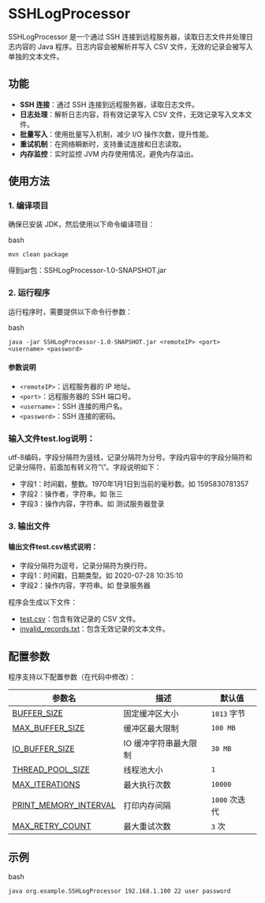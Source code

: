 # SSHLogProcessor

SSHLogProcessor 是一个通过 SSH 连接到远程服务器，读取日志文件并处理日志内容的 Java 程序。日志内容会被解析并写入 CSV 文件，无效的记录会被写入单独的文本文件。

## 功能

- **SSH 连接**：通过 SSH 连接到远程服务器，读取日志文件。
- **日志处理**：解析日志内容，将有效记录写入 CSV 文件，无效记录写入文本文件。
- **批量写入**：使用批量写入机制，减少 I/O 操作次数，提升性能。
- **重试机制**：在网络瞬断时，支持重试连接和日志读取。
- **内存监控**：实时监控 JVM 内存使用情况，避免内存溢出。

## 使用方法

### 1. 编译项目

确保已安装 JDK，然后使用以下命令编译项目：

bash 
```
mvn clean package
```
得到jar包：SSHLogProcessor-1.0-SNAPSHOT.jar

### 2. 运行程序

运行程序时，需要提供以下命令行参数：

bash
```
java -jar SSHLogProcessor-1.0-SNAPSHOT.jar <remoteIP> <port> <username> <password>
```

#### 参数说明

- `<remoteIP>`：远程服务器的 IP 地址。
- `<port>`：远程服务器的 SSH 端口号。
- `<username>`：SSH 连接的用户名。
- `<password>`：SSH 连接的密码。

### 输入文件test.log说明：
utf-8编码，字段分隔符为竖线，记录分隔符为分号。字段内容中的字段分隔符和记录分隔符，前面加有转义符”\”。字段说明如下：
- 字段1：时间戳，整数。1970年1月1日到当前的毫秒数。如 1595830781357
- 字段2：操作者，字符串。如 张三
- 字段3：操作内容，字符串。如 测试服务器登录



### 3. 输出文件

#### 输出文件test.csv格式说明：
- 字段分隔符为逗号，记录分隔符为换行符。
- 字段1：时间戳，日期类型。如 2020-07-28 10:35:10
- 字段2：操作内容，字符串。如 登录服务器

程序会生成以下文件：

- [test.csv](file://D:\Git\telecomExam\test.csv)：包含有效记录的 CSV 文件。
- [invalid_records.txt](file://D:\Git\telecomExam\invalid_records.txt)：包含无效记录的文本文件。

## 配置参数

程序支持以下配置参数（在代码中修改）：

| 参数名                  | 描述                         | 默认值        |
|------------------------|------------------------------|------------|
| [BUFFER_SIZE](file://D:\Git\telecomExam\src\main\java\org\example\SSHLogProcessor.java#L21-L21)          | 固定缓冲区大小                 | `1013` 字节  |
| [MAX_BUFFER_SIZE](file://D:\Git\telecomExam\src\main\java\org\example\SSHLogProcessor.java#L22-L22)      | 缓冲区最大限制                 | `100 MB`   |
| [IO_BUFFER_SIZE](file://D:\Git\telecomExam\src\main\java\org\example\SSHLogProcessor.java#L23-L23)       | IO 缓冲字符串最大限制           | `30 MB`    |
| [THREAD_POOL_SIZE](file://D:\Git\telecomExam\src\main\java\org\example\SSHLogProcessor.java#L24-L24)     | 线程池大小                     | `1`        |
| [MAX_ITERATIONS](file://D:\Git\telecomExam\src\main\java\org\example\SSHLogProcessor.java#L25-L25)       | 最大执行次数                   | `10000`    |
| [PRINT_MEMORY_INTERVAL](file://D:\Git\telecomExam\src\main\java\org\example\SSHLogProcessor.java#L26-L26)| 打印内存间隔                   | `1000` 次迭代 |
| [MAX_RETRY_COUNT](file://D:\Git\telecomExam\src\main\java\org\example\SSHLogProcessor.java#L27-L27)      | 最大重试次数                   | `3` 次      |

## 示例

bash 
``` 
java org.example.SSHLogProcessor 192.168.1.100 22 user password 
```
